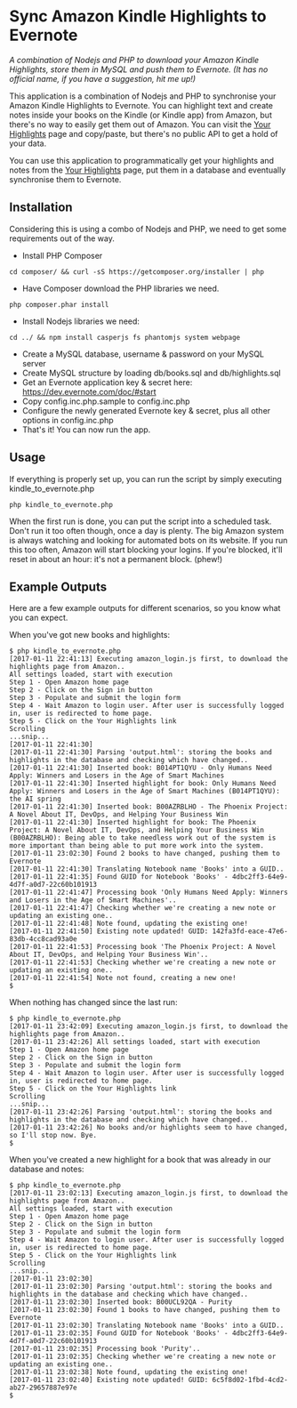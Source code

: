 # Sync Amazon Kindle Highlights to Evernote

*A combination of Nodejs and PHP to download your Amazon Kindle Highlights, store them in MySQL and push them to Evernote. (It has no official name, if you have a suggestion, hit me up!)*

This application is a combination of Nodejs and PHP to synchronise your Amazon Kindle Highlights to Evernote. You can highlight text and create notes inside your books on the Kindle (or Kindle app) from Amazon, but there's no way to easily get them out of Amazon. You can visit the [Your Highlights](https://kindle.amazon.com/your_highlights) page and copy/paste, but there's no public API to get a hold of your data.

You can use this application to programmatically get your highlights and notes from the [Your Highlights](https://kindle.amazon.com/your_highlights) page, put them in a database and eventually synchronise them to Evernote.

## Installation

Considering this is using a combo of Nodejs and PHP, we need to get some requirements out of the way.
- Install PHP Composer
```
cd composer/ && curl -sS https://getcomposer.org/installer | php
```
- Have Composer download the PHP libraries we need.
```
php composer.phar install
```
- Install Nodejs libraries we need:
```
cd ../ && npm install casperjs fs phantomjs system webpage
```


- Create a MySQL database, username & password on your MySQL server
- Create MySQL structure by loading db/books.sql and db/highlights.sql
- Get an Evernote application key & secret here: https://dev.evernote.com/doc/#start
- Copy config.inc.php.sample to config.inc.php
- Configure the newly generated Evernote key & secret, plus all other options in config.inc.php
- That's it! You can now run the app.

## Usage
If everything is properly set up, you can run the script by simply executing kindle_to_evernote.php

```
php kindle_to_evernote.php
```

When the first run is done, you can put the script into a scheduled task. Don't run it too often though, once a day is plenty. The big Amazon system is always watching and looking for automated bots on its website. If you run this too often, Amazon will start blocking your logins. If you're blocked, it'll reset in about an hour: it's not a permanent block. (phew!)

## Example Outputs
Here are a few example outputs for different scenarios, so you know what you can expect.

When you've got new books and highlights:

```
$ php kindle_to_evernote.php
[2017-01-11 22:41:13] Executing amazon_login.js first, to download the highlights page from Amazon..
All settings loaded, start with execution
Step 1 - Open Amazon home page
Step 2 - Click on the Sign in button
Step 3 - Populate and submit the login form
Step 4 - Wait Amazon to login user. After user is successfully logged in, user is redirected to home page.
Step 5 - Click on the Your Highlights link
Scrolling
...snip...
[2017-01-11 22:41:30]
[2017-01-11 22:41:30] Parsing 'output.html': storing the books and highlights in the database and checking which have changed..
[2017-01-11 22:41:30] Inserted book: B014PT1QYU - Only Humans Need Apply: Winners and Losers in the Age of Smart Machines
[2017-01-11 22:41:30] Inserted highlight for book: Only Humans Need Apply: Winners and Losers in the Age of Smart Machines (B014PT1QYU): the AI spring
[2017-01-11 22:41:30] Inserted book: B00AZRBLHO - The Phoenix Project: A Novel About IT, DevOps, and Helping Your Business Win
[2017-01-11 22:41:30] Inserted highlight for book: The Phoenix Project: A Novel About IT, DevOps, and Helping Your Business Win (B00AZRBLHO): Being able to take needless work out of the system is more important than being able to put more work into the system.
[2017-01-11 23:02:30] Found 2 books to have changed, pushing them to Evernote
[2017-01-11 22:41:30] Translating Notebook name 'Books' into a GUID..
[2017-01-11 22:41:35] Found GUID for Notebook 'Books' - 4dbc2ff3-64e9-4d7f-a0d7-22c60b101913
[2017-01-11 22:41:47] Processing book 'Only Humans Need Apply: Winners and Losers in the Age of Smart Machines'..
[2017-01-11 22:41:47] Checking whether we're creating a new note or updating an existing one..
[2017-01-11 22:41:48] Note found, updating the existing one!
[2017-01-11 22:41:50] Existing note updated! GUID: 142fa3fd-eace-47e6-83db-4cc8cad93a0e
[2017-01-11 22:41:53] Processing book 'The Phoenix Project: A Novel About IT, DevOps, and Helping Your Business Win'..
[2017-01-11 22:41:53] Checking whether we're creating a new note or updating an existing one..
[2017-01-11 22:41:54] Note not found, creating a new one!
$
```

When nothing has changed since the last run:

```
$ php kindle_to_evernote.php
[2017-01-11 23:42:09] Executing amazon_login.js first, to download the highlights page from Amazon..
[2017-01-11 23:42:26] All settings loaded, start with execution
Step 1 - Open Amazon home page
Step 2 - Click on the Sign in button
Step 3 - Populate and submit the login form
Step 4 - Wait Amazon to login user. After user is successfully logged in, user is redirected to home page.
Step 5 - Click on the Your Highlights link
Scrolling
...snip...
[2017-01-11 23:42:26] Parsing 'output.html': storing the books and highlights in the database and checking which have changed..
[2017-01-11 23:42:26] No books and/or highlights seem to have changed, so I'll stop now. Bye.
$
```

When you've created a new highlight for a book that was already in our database and notes:

```
$ php kindle_to_evernote.php
[2017-01-11 23:02:13] Executing amazon_login.js first, to download the highlights page from Amazon..
All settings loaded, start with execution
Step 1 - Open Amazon home page
Step 2 - Click on the Sign in button
Step 3 - Populate and submit the login form
Step 4 - Wait Amazon to login user. After user is successfully logged in, user is redirected to home page.
Step 5 - Click on the Your Highlights link
Scrolling
...snip...
[2017-01-11 23:02:30]
[2017-01-11 23:02:30] Parsing 'output.html': storing the books and highlights in the database and checking which have changed..
[2017-01-11 23:02:30] Inserted book: B00UCL92QA - Purity
[2017-01-11 23:02:30] Found 1 books to have changed, pushing them to Evernote
[2017-01-11 23:02:30] Translating Notebook name 'Books' into a GUID..
[2017-01-11 23:02:35] Found GUID for Notebook 'Books' - 4dbc2ff3-64e9-4d7f-a0d7-22c60b101913
[2017-01-11 23:02:35] Processing book 'Purity'..
[2017-01-11 23:02:35] Checking whether we're creating a new note or updating an existing one..
[2017-01-11 23:02:38] Note found, updating the existing one!
[2017-01-11 23:02:40] Existing note updated! GUID: 6c5f8d02-1fbd-4cd2-ab27-29657887e97e
$
```
